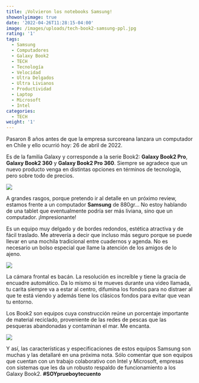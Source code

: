 ```yaml
---
title: ¡Volvieron los notebooks Samsung!
showonlyimage: true
date: '2022-04-26T11:28:15-04:00'
image: /images/uploads/tech-book2-samsung-ppl.jpg
rating: '1'
tags:
  - Samsung
  - Computadores
  - Galaxy Book2
  - TECH
  - Tecnología
  - Velocidad
  - Ultra Delgados
  - Ultra Livianos
  - Productividad
  - Laptop
  - Microsoft
  - Intel
categories:
  - TECH
weight: '1'
---
```

Pasaron 8 años antes de que la empresa surcoreana lanzara un computador en Chile y ello ocurrió hoy: 26 de abril de 2022.

<!--more-->

Es de la familia Galaxy y corresponde a la serie Book2: **Galaxy Book2 Pro**, **Galaxy Book2 360** y **Galaxy Book2 Pro 360**. Siempre se agradece que un nuevo producto venga en distintas opciones en términos de tecnología, pero sobre todo de precios. 

![](/images/uploads/tech-book2-samsung-ppl.jpg)

A grandes rasgos, porque pretendo ir al detalle en un próximo review, estamos frente a un computador **Samsung** de 880gr… No estoy hablando de una tablet que eventualmente podría ser más liviana, sino que un computador. ¡Impresionante!

Es un equipo muy delgado y de bordes redondos, estética atractiva y de fácil traslado. Me atrevería a decir que incluso más seguro porque se puede llevar en una mochila tradicional entre cuadernos y agenda. No es necesario un bolso especial que llame la atención de los amigos de lo ajeno.

![](/images/uploads/tech-book2-2.jpg)

La cámara frontal es bacán. La resolución es increíble y tiene la gracia de encuadre automático. Da lo mismo si te mueves durante una video llamada, tu carita siempre va a estar al centro, difumina los fondos para no distraer al que te está viendo y además tiene los clásicos fondos para evitar que vean tu entorno.

Los Book2 son equipos cuya construcción reúne un porcentaje importante de material reciclado, proveniente de las redes de pescas que las pesqueras abandonadas y contaminan el mar. Me encanta.

![](/images/uploads/tech-book2-3.jpg)

Y así, las características y especificaciones de estos equipos Samsung son muchas y las detallaré en una próxima nota. Sólo comentar que son equipos que cuentan con un trabajo colaborativo con Intel y Microsoft, empresas con sistemas que les da un robusto respaldo de funcionamiento a los Galaxy Book2. **\#SOYprueboytecuento**
